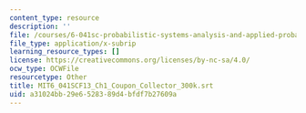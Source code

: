 ```yaml
---
content_type: resource
description: ''
file: /courses/6-041sc-probabilistic-systems-analysis-and-applied-probability-fall-2013/a31024bb29e6528389d4bfdf7b27609a_MIT6_041SCF13_Ch1_Coupon_Collector_300k.vtt
file_type: application/x-subrip
learning_resource_types: []
license: https://creativecommons.org/licenses/by-nc-sa/4.0/
ocw_type: OCWFile
resourcetype: Other
title: MIT6_041SCF13_Ch1_Coupon_Collector_300k.srt
uid: a31024bb-29e6-5283-89d4-bfdf7b27609a
---
```

